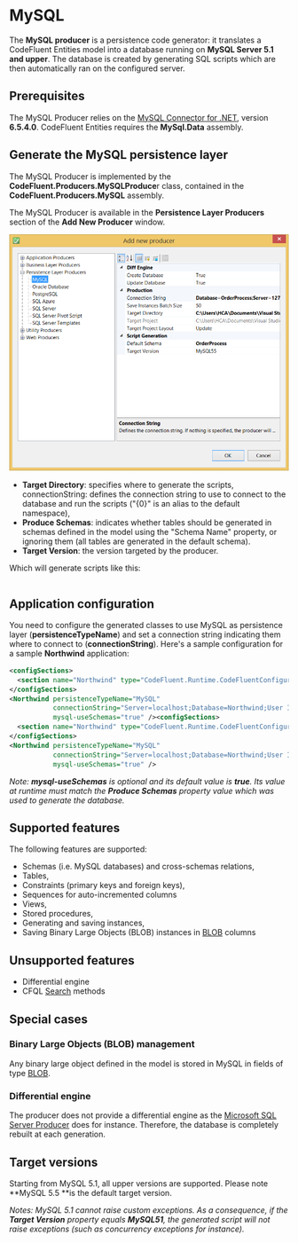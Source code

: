 # MySQL

The **MySQL producer** is a persistence code generator: it translates a CodeFluent Entities model into a database running on **MySQL Server 5.1 and upper**. The database is created by generating SQL scripts which are then automatically ran on the configured server.

## Prerequisites

The MySQL Producer relies on the [MySQL Connector for .NET](http://www.mysql.com/downloads/connector/net/), version **6.5.4.0**. CodeFluent Entities requires the **MySql.Data** assembly.

## Generate the MySQL persistence layer

The MySQL Producer is implemented by the **CodeFluent.Producers.MySQLProduce**r class, contained in the **CodeFluent.Producers.MySQL** assembly.

The MySQL Producer is available in the **Persistence Layer Producers** section of the **Add New Producer** window.

![](img/mysql-01.png)

* **Target Directory**: specifies where to generate the scripts,
connectionString: defines the connection string to use to connect to the database and run the scripts ("{0}" is an alias to the default namespace),
* **Produce Schemas**: indicates whether tables should be generated in schemas defined in the model using the "Schema Name" property, or ignoring them (all tables are generated in the default schema).
* **Target Version**: the version targeted by the producer. 

Which will generate scripts like this:

```sql

```

## Application configuration

You need to configure the generated classes to use MySQL as persistence layer (**persistenceTypeName**) and set a connection string indicating them where to connect to (**connectionString**). Here's a sample configuration for a sample **Northwind** application:

```xml
<configSections>
  <section name="Northwind" type="CodeFluent.Runtime.CodeFluentConfigurationSectionHandler, CodeFluent.Runtime" />
</configSections>
<Northwind persistenceTypeName="MySQL"
           connectionString="Server=localhost;Database=Northwind;User Id=root;Password=yourpassword;"
           mysql-useSchemas="true" /><configSections>
  <section name="Northwind" type="CodeFluent.Runtime.CodeFluentConfigurationSectionHandler, CodeFluent.Runtime" />
</configSections>
<Northwind persistenceTypeName="MySQL"
           connectionString="Server=localhost;Database=Northwind;User Id=root;Password=yourpassword;"
           mysql-useSchemas="true" />
```

*Note: **mysql-useSchemas** is optional and its default value is **true**. Its value at runtime must match the **Produce Schemas** property value which was used to generate the database.*

## Supported features

The following features are supported:

* Schemas (i.e. MySQL databases) and cross-schemas relations,
* Tables,
* Constraints (primary keys and foreign keys),
* Sequences for auto-incremented columns
* Views,
* Stored procedures,
* Generating and saving instances,
* Saving Binary Large Objects (BLOB) instances in [BLOB](http://dev.mysql.com/doc/refman/5.0/en/blob.html) columns

## Unsupported features

* Differential engine
* CFQL [Search](../development-guide/search_methods.md) methods

## Special cases

### Binary Large Objects (BLOB) management

Any binary large object defined in the model is stored in MySQL in fields of type [BLOB](http://dev.mysql.com/doc/refman/5.0/en/blob.html).

### Differential engine

The producer does not provide a differential engine as the [Microsoft SQL Server Producer](../code-generators/microsoft_sql_server_code_generator.md) does for instance. Therefore, the database is completely rebuilt at each generation.

## Target versions

Starting from MySQL 5.1, all upper versions are supported. Please note **MySQL 5.5 **is the default target version.

*Notes: MySQL 5.1 cannot raise custom exceptions. As a consequence, if the **Target Version** property equals **MySQL51**, the generated script will not raise exceptions (such as concurrency exceptions for instance).*